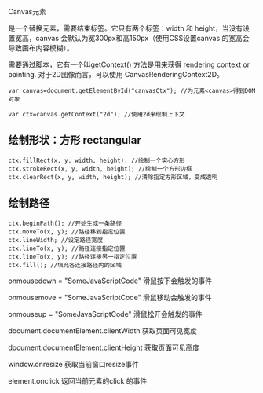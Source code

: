 Canvas元素

<canvas> 是一个替换元素，需要结束标签</canvas>。它只有两个标签：width 和 height，当没有设置宽高，canvas 会默认为宽300px和高150px（使用CSS设置canvas 的宽高会导致画布内容模糊）。

<canvas> 需要通过脚本，它有一个叫getContext() 方法是用来获得 rendering context or painting. 对于2D图像而言，可以使用 CanvasRenderingContext2D。
```
var canvas=document.getElementById("canvasCtx"); //为元素<canvas>得到DOM对象

var ctx=canvas.getContext("2d"); //使用2d来绘制上下文
```
## 绘制形状：方形 rectangular
```
ctx.fillRect(x, y, width, height); //绘制一个实心方形
ctx.strokeRect(x, y, width, height); //绘制一个方形边框
ctx.clearRect(x, y, width, height); //清除指定方形区域，变成透明
```
## 绘制路径
```
ctx.beginPath(); //开始生成一条路径
ctx.moveTo(x, y); //路径移到指定位置
ctx.lineWidth; //设定路径宽度
ctx.lineTo(x, y); //路径连接指定位置
ctx.lineTo(x, y); //路径连接另一指定位置
ctx.fill(); //填充各连接路径内的区域
```
onmousedown = "SomeJavaScriptCode" 滑鼠按下会触发的事件

onmousemove = "SomeJavaScriptCode" 滑鼠移动会触发的事件

onmouseup = "SomeJavaScriptCode" 滑鼠松开会触发的事件

document.documentElement.clientWidth 获取页面可见宽度

document.documentElement.clientHeight 获取页面可见高度

window.onresize 获取当前窗口resize事件

element.onclick 返回当前元素的click 的事件
